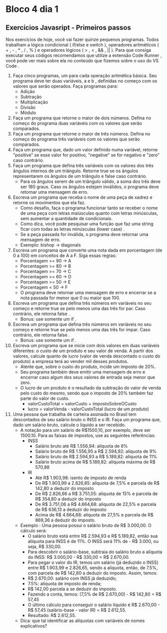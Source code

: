 # Bloco 4 dia 1

## Exercícios Javasript - Primeiros passos

Nos exercícios de hoje, você vai fazer quinze pequenos programas. Todos trabalham a lógica condicional ( if/else e switch ), operadores aritméticos ( + , - , * , / , % ) e operadores lógicos ( > , < , && , || ). Para que consiga executar seus códigos recomendamos que utilize a extensão Code Runner , você pode ver mais sobre ela no conteúdo que fizemos sobre o uso do VS Code .
1. Faça cinco programas, um para cada operação aritmética básica. Seu programa deve ter duas variáveis, a e b , definidas no começo com os valores que serão operados. Faça programas para:
    - Adição
    - Subtração
    - Multiplicação
    - Divisão
    - Módulo
2. Faça um programa que retorne o maior de dois números. Defina no começo do programa duas variáveis com os valores que serão comparados.
3. Faça um programa que retorne o maior de três números. Defina no começo do programa três variáveis com os valores que serão comparados.
4. Faça um programa que, dado um valor definido numa variável, retorne "positive" se esse valor for positivo, "negative" se for negativo e "zero" caso contrário.
5. Faça um programa que defina três variáveis com os valores dos três ângulos internos de um triângulo. Retorne true se os ângulos representarem os ângulos de um triângulo e false caso contrário.
     - Para os ângulos serem de um triângulo válido, a soma dos três deve ser 180 graus. Caso os ângulos estejam inválidos, o programa deve retornar uma mensagem de erro.
6. Escreva um programa que receba o nome de uma peça de xadrez e retorne os movimentos que ela faz.
    - Como desafio, faça o programa funcionar tanto se receber o nome de uma peça com letras maiúsculas quanto com letras minúsculas, sem aumentar a quantidade de condicionais.
    - Como dica, você pode pesquisar uma função que faz uma string ficar com todas as letras minúsculas (lower case) .
    - Se a peça passada for inválida, o programa deve retornar uma mensagem de erro.
    - Exemplo: bishop -> diagonals
7. Escreva um programa que converte uma nota dada em porcentagem (de 0 a 100) em conceitos de A a F. Siga essas regras:
    - Porcentagem >= 90 -> A
    - Porcentagem >= 80 -> B
    - Porcentagem >= 70 -> C
    - Porcentagem >= 60 -> D
    - Porcentagem >= 50 -> E
    - Porcentagem < 50 -> F
    - O programa deve retornar uma mensagem de erro e encerrar se a nota passada for menor que 0 ou maior que 100.
8. Escreva um programa que defina três números em variáveis no seu começo e retorne true se pelo menos uma das três for par. Caso contrário, ele retorna false .
    - Bonus: use somente um if .
9. Escreva um programa que defina três números em variáveis no seu começo e retorne true se pelo menos uma das três for     ímpar. Caso contrário, ele retorna false .
    - Bonus: use somente um if .
10. Escreva um programa que se inicie com dois valores em duas variáveis diferentes: o custo de um produto e seu valor de venda. A partir dos valores, calcule quanto de lucro (valor de venda descontado o custo do produto) a empresa terá ao vender mil desses produtos.
    - Atente que, sobre o custo do produto, incide um imposto de 20%.
    - Seu programa também deve emitir uma mensagem de erro e encerrar caso algum dos seus valores de entrada seja menor que zero.
    - O lucro de um produto é o resultado da subtração do valor de venda pelo custo do mesmo, sendo que o imposto de 20% também faz parte do valor de custo.
        - valorCustoTotal = valorCusto + impostoSobreOCusto
        - lucro = valorVenda - valorCustoTotal (lucro de um produto)
11. Uma pessoa que trabalha de carteira assinada no Brasil tem descontados de seu salário bruto o INSS e o IR. Faça um programa que, dado um salário bruto, calcule o líquido a ser recebido.
    - A notação para um salário de R$1500,10, por exemplo, deve ser 1500.10. Para as faixas de impostos, use as seguintes referências:
        - INSS
            - Salário bruto até R$ 1.556,94: alíquota de 8%
            - Salário bruto de R$ 1.556,95 a R$ 2.594,92: alíquota de 9%
            - Salário bruto de R$ 2.594,93 a R$ 5.189,82: alíquota de 11%
            - Salário bruto acima de R$ 5.189,82: alíquota máxima de R$ 570,88
        - IR
            - Até R$ 1.903,98: isento de imposto de renda
            - De R$ 1.903,99 a 2.826,65: alíquota de 7,5% e parcela de R$ 142,80 a deduzir do imposto
            - De R$ 2.826,66 a R$ 3.751,05: alíquota de 15% e parcela de R$ 354,80 a deduzir do imposto
            - De R$ 3.751,06 a R$ 4.664,68: alíquota de 22,5% e parcela de R$ 636,13 a deduzir do imposto
            - Acima de R$ 4.664,68: alíquota de 27,5% e parcela de R$ 869,36 a deduzir do imposto.
    - Exemplo : Uma pessoa possui o salário bruto de R$ 3.000,00. O cálculo será:
        - O salário bruto está entre R$ 2.594,93 e R$ 5.189,82, então sua alíquota para INSS é de 11%. O INSS será 11% de - R$ 3.000, ou seja, R$ 330,00.
        - Para descobrir o salário-base, subtraia do salário bruto a alíquota do INSS: R$ 3.000,00 - R$ 330,00 = R$ 2.670,00.
        - Para pegar o valor do IR, temos um salário (já deduzido o INSS) entre R$ 1.903,99 e 2.826,65, sendo a alíquota, então, de 7.5%, com parcela de R$ 142,80 a deduzir do imposto. Assim, temos:
        - R$ 2.670,00: salário com INSS já deduzido;
        - 7.5%: alíquota de imposto de renda;
        - R$ 142,00 parcela a se deduzir do imposto.
        - Fazendo a conta, temos: (7,5% de R$ 2.670,00) - R$ 142,80 = R$ 57,45
        - O último cálculo para conseguir o salário líquido é R$ 2.670,00 - R$ 57,45 (salário-base - valor IR) = R$ 2.612,55.
        - Resultado: R$ 2.612,55.
    - Dica: que tal identificar as alíquotas com variáveis de nomes explicativos?